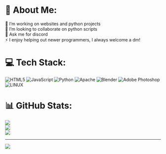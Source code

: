 # 💫 About Me:
🔭 I’m working on websites and python projects<br>👯 I’m looking to collaborate on python scripts<br>💬 Ask me for discord<br>⚡ I enjoy helping out newer programmers, I always welcome a dm!


# 💻 Tech Stack:
![HTML5](https://img.shields.io/badge/html5-%23E34F26.svg?style=for-the-badge&logo=html5&logoColor=white) ![JavaScript](https://img.shields.io/badge/javascript-%23323330.svg?style=for-the-badge&logo=javascript&logoColor=%23F7DF1E) ![Python](https://img.shields.io/badge/python-3670A0?style=for-the-badge&logo=python&logoColor=ffdd54) ![Apache](https://img.shields.io/badge/apache-%23D42029.svg?style=for-the-badge&logo=apache&logoColor=white) ![Blender](https://img.shields.io/badge/blender-%23F5792A.svg?style=for-the-badge&logo=blender&logoColor=white) ![Adobe Photoshop](https://img.shields.io/badge/adobephotoshop-%2331A8FF.svg?style=for-the-badge&logo=adobephotoshop&logoColor=white) ![LINUX](https://img.shields.io/badge/Linux-FCC624?style=for-the-badge&logo=linux&logoColor=black)
# 📊 GitHub Stats:
![](https://github-readme-stats.vercel.app/api?username=mmgoodrich&theme=gruvbox&hide_border=false&include_all_commits=false&count_private=false)<br/>
![](https://github-readme-streak-stats.herokuapp.com/?user=mmgoodrich&theme=gruvbox&hide_border=false)<br/>
![](https://github-readme-stats.vercel.app/api/top-langs/?username=mmgoodrich&theme=gruvbox&hide_border=false&include_all_commits=false&count_private=false&layout=compact)

---
[![](https://visitcount.itsvg.in/api?id=mmgoodrich&icon=0&color=0)](https://visitcount.itsvg.in)

<!-- Proudly created with GPRM ( https://gprm.itsvg.in ) -->
